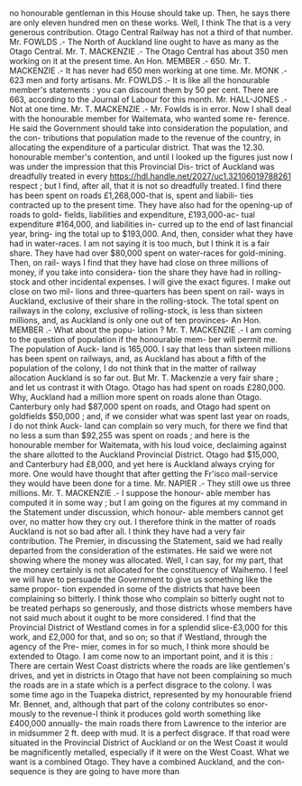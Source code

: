 no honourable gentleman in this House should take up. Then, he says there are only eleven hundred men on these works. Well, I think The that is a very generous contribution. Otago Central Railway has not a third of that number. Mr. FOWLDS .- The North of Auckland line ought to have as many as the Otago Central. Mr. T. MACKENZIE .- The Otago Central has about 350 men working on it at the present time. An Hon. MEMBER .- 650. Mr. T. MACKENZIE .- It has never had 650 men working at one time. Mr. MONK .- 623 men and forty artisans. Mr. FOWLDS .- It is like all the honourable member's statements : you can discount them by 50 per cent. There are 663, according to the Journal of Labour for this month. Mr. HALL-JONES .- Not at one time. Mr. T. MACKENZIE .- Mr. Fowlds is in error. Now I shall deal with the honourable member for Waitemata, who wanted some re- ference. He said the Government should take into consideration the population, and the con- tributions that population made to the revenue of the country, in allocating the expenditure of a particular district. That was the 12.30. honourable member's contention, and until I looked up the figures just now I was under the impression that this Provincial Dis- trict of Auckland was dreadfully treated in every https://hdl.handle.net/2027/uc1.32106019788261 respect ; but I find, after all, that it is not so dreadfully treated. I find there has been spent on roads £1,268,000-that is, spent and liabili- ties contracted up to the present time. They have also had for the opening-up of roads to gold- fields, liabilities and expenditure, £193,000-ac- tual expenditure #164,000, and liabilities in- curred up to the end of last financial year, bring- ing the total up to $193,000. And, then, consider what they have had in water-races. I am not saying it is too much, but I think it is a fair share. They have had over $80,000 spent on water-races for gold-mining. Then, on rail- ways I find that they have had close on three millions of money, if you take into considera- tion the share they have had in rolling-stock and other incidental expenses. I will give the exact figures. I make out close on two mil- lions and three-quarters has been spent on rail- ways in Auckland, exclusive of their share in the rolling-stock. The total spent on railways in the colony, exclusive of rolling-stock, is less than sixteen millions, and, as Auckland is only one out of ten provinces- An Hon. MEMBER .- What about the popu- lation ? Mr. T. MACKENZIE .- I am coming to the question of population if the honourable mem- ber will permit me. The population of Auck- land is 165,000. I say that less than sixteen millions has been spent on railways, and, as Auckland has about a fifth of the population of the colony, I do not think that in the matter of railway allocation Auckland is so far out. But Mr. T. Mackenzie a very fair share ; and let us contrast it with Otago. Otago has had spent on roads £280,000. Why, Auckland had a million more spent on roads alone than Otago. Canterbury only had $87,000 spent on roads, and Otago had spent on goldfields $50,000 ; and, if we consider what was spent last year on roads, I do not think Auck- land can complain so very much, for there we find that no less a sum than $92,255 was spent on roads ; and here is the honourable member for Waitemata, with his loud voice, declaiming against the share allotted to the Auckland Provincial District. Otago had $15,000, and Canterbury had £8,000, and yet here is Auckland always crying for more. One would have thought that after getting the Fr'isco mail-service they would have been done for a time. Mr. NAPIER .- They still owe us three millions. Mr. T. MACKENZIE .- I suppose the honour- able member has computed it in some way ; but I am going on the figures at my command in the Statement under discussion, which honour- able members cannot get over, no matter how they cry out. I therefore think in the matter of roads Auckland is not so bad after all. I think they have had a very fair contribution. The Premier, in discussing the Statement, said we had really departed from the consideration of the estimates. He said we were not showing where the money was allocated. Well, I can say, for my part, that the money certainly is not allocated for the constituency of Waihemo. I feel we will have to persuade the Government to give us something like the same propor- tion expended in some of the districts that have been complaining so bitterly. I think those who complain so bitterly ought not to be treated perhaps so generously, and those districts whose members have not said much about it ought to be more considered. I find that the Provincial District of Westland comes in for a splendid slice-£3,000 for this work, and £2,000 for that, and so on; so that if Westland, through the agency of the Pre- mier, comes in for so much, I think more should be extended to Otago. I am come now to an important point, and it is this : There are certain West Coast districts where the roads are like gentlemen's drives, and yet in districts in Otago that have not been complaining so much the roads are in a state which is a perfect disgrace to the colony. I was some time ago in the Tuapeka district, represented by my honourable friend Mr. Bennet, and, although that part of the colony contributes so enor- mously to the revenue-I think it produces gold worth something like £400,000 annually- the main roads there from Lawrence to the interior are in midsummer 2 ft. deep with mud. It is a perfect disgrace. If that road were situated in the Provincial District of Auckland or on the West Coast it would be magnificently metalled, especially if it were on the West Coast. What we want is a combined Otago. They have a combined Auckland, and the con- sequence is they are going to have more than 